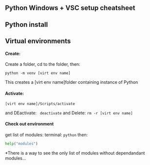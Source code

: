 ## Python Windows + VSC setup cheatsheet
## Python install
## Virtual environments
#### Create:
Create a folder, cd to the folder, then:
```
python -m venv [virt env name]
```
This creates a [virt env name]folder containing instance of Python
#### Activate:
```
[virt env name]/Scripts/activate
```
and DEactivate: ``` deactivate```
and Delete: ``` rm -r [virt env name] ```
#### Check out environment
get list of modules:
terminal: ```python``` then:
```py
help("modules")
```
*There is a way to see the only list of modules without dependandant modules...